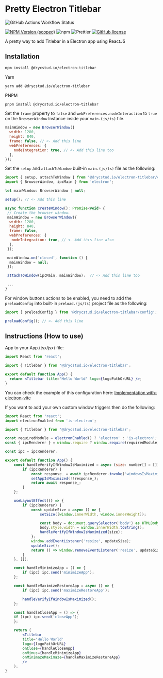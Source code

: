 # Pretty Electron Titlebar

<img alt="GitHub Actions Workflow Status" src="https://img.shields.io/github/actions/workflow/status/euclidesdry/electron-electron-pretty-titlebar/titlebar-ci.yml?style=for-the-badge&label=CI">

[![NPM Version (scoped)](https://img.shields.io/npm/v/@drycstud.io/electron-titlebar?style=for-the-badge&logo=appveyor)](https://www.npmjs.com/package/@drycstud.io/electron-titlebar)
![npm](https://img.shields.io/npm/dm/@drycstud.io/electron-titlebar?style=for-the-badge)
![Prettier](https://img.shields.io/badge/code_style-prettier-ff69b4.svg?style=for-the-badge&logo=appveyor)
[![GitHub license](https://img.shields.io/github/license/euclidesdry/electron-electron-pretty-titlebar?style=for-the-badge)](https://github.com/euclidesdry/electron-electron-pretty-titlebar/blob/main/LICENSE)

A pretty way to add Titlebar in a Electron app using ReactJS

## Installation

```bash
npm install @drycstud.io/electron-titlebar
```

Yarn

```bash
yarn add @drycstud.io/electron-titlebar
```

PNPM

```bash
pnpm install @drycstud.io/electron-titlebar
```

Set the `frame` property to `false` and `webPreferences.nodeInteraction` to `true` on the `BrowserWindow` Instance inside your `main.(js/ts)` file.

```js
mainWindow = new BrowserWindow({
  width: 1280,
  height: 840,
  frame: false, // <- Add this line
  webPreferences: {
    nodeIntegration: true, // <- Add this line too
  },
});
```

Set the `setup` and `attachToWindow` built-in `main.(js/ts)` file as the following:

```js
import { setup, attachToWindow } from '@drycstud.io/electron-titlebar/config';
import { BrowserWindow, ipcMain } from 'electron';

let mainWindow: BrowserWindow | null;

setup(); // <- Add this line

async function createWindow(): Promise<void> {
 // Create the browser window.
 mainWindow = new BrowserWindow({
  width: 1280,
  height: 840,
  frame: false,
  webPreferences: {
   nodeIntegration: true, // <- Add this line also
  },
 });

 mainWindow.on('closed', function () {
  mainWindow = null;
 });

 attachToWindow(ipcMain, mainWindow);  // <- Add this line too

 ...
}
```

For window buttons actions to be enabled, you need to add the `preloadConfig` into built-in `preload.(js/ts)` project file as the following:

```js
import { preloadConfig } from '@drycstud.io/electron-titlebar/config'; // <- Add this line

preloadConfig(); // <- Add this line
```

## Instructions (How to use)

App to your App.(tsx/jsx) file:

```jsx
import React from 'react';

import { Titlebar } from '@drycstud.io/electron-titlebar';

export default function App() {
  return <Titlebar title='Hello World' logo={logoPathOrURL} />;
}
```

You can check the example of this configuration here: [Implementation with-electron-vite](https://github.com/euclidesdry/electron-electron-pretty-titlebar/tree/main/apps/with-electron-vite)

If you want to add your own custom window triggers then do the following:

```jsx
import React from 'react';
import electronEnabled from 'is-electron';

import { Titlebar } from '@drycstud.io/electron-titlebar';

const requiredModule = electronEnabled() ? 'electron' : 'is-electron';
const { ipcRenderer } = window.require ? window.require(requiredModule) : false;

const ipc = ipcRenderer;

export default function App() {
    const handleVerifyIfWindowIsMaximized = async (size: number[] = []) => {
        if (ipcRenderer) {
            const response_ = await ipcRenderer.invoke('windowsIsMaximized');
            setAppIsMaximized(!!response_);
            return await response_;
        }
    };

    useLayoutEffect(() => {
        if (ipcRenderer) {
            const updateSize = async () => {
                setSize([window.innerWidth, window.innerHeight]);

                const body = document.querySelector('body') as HTMLBodyElement;
                body.style.width = window.innerWidth.toString();
                handleVerifyIfWindowIsMaximized(size);
            };
            window.addEventListener('resize', updateSize);
            updateSize();
            return () => window.removeEventListener('resize', updateSize);
        }
    }, []);

    const handleMinimizeApp = () => {
        if (ipc) ipc.send('minimizeApp');
    };

    const handleMaximizeRestoreApp = async () => {
        if (ipc) ipc.send('maximizeRestoreApp');

        handleVerifyIfWindowIsMaximized();
    };

    const handleCloseApp = () => {
    if (ipc) ipc.send('closeApp');
    };

    return (
        <Titlebar
        title='Hello World'
        logo={logoPathOrURL}
        onClose={handleCloseApp}
        onMinus={handleMinimizeApp}
        onMinimazeMaximaze={handleMaximizeRestoreApp}
        />
    );
}
```
